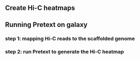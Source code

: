 ## Create Hi-C heatmaps 


## Running Pretext on galaxy

### step 1: mapping Hi-C reads to the **scaffolded** genome

### step 2: run Pretext to generate the Hi-C heatmap



